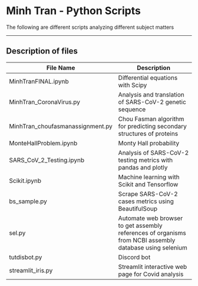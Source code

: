 # Minh Tran - Python Scripts 

The following are different scripts analyzing different subject matters 

---
## Description of files

| File Name      | Description |
| ----------- | ----------- |
|MinhTranFINAL.ipynb|Differential equations with Scipy|
|MinhTran_CoronaVirus.py|Analysis and translation of SARS-CoV-2 genetic sequence|
|MinhTran_choufasmanassignment.py|Chou Fasman algorithm for predicting secondary structures of proteins|
|MonteHallProblem.ipynb|Monty Hall probability|
|SARS_CoV_2_Testing.ipynb|Analysis of SARS-CoV-2 testing metrics with pandas and plotly|\
|Scikit.ipynb|Machine learning with Scikit and Tensorflow|
|bs_sample.py|Scrape SARS-CoV-2 cases metrics using BeautifulSoup|
|sel.py|Automate web browser to get assembly references of organisms from NCBI assembly database using selenium|
|tutdisbot.py |Discord bot|
|streamlit_iris.py|Streamlit interactive web page for Covid analysis|
